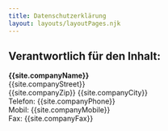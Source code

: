 ```yaml
---
title: Datenschutzerklärung
layout: layouts/layoutPages.njk
---
```

## Verantwortlich für den Inhalt:

**{{site.companyName}}**  
{{site.companyStreet}}  
{{site.companyZip}} {{site.companyCity}}  
Telefon: {{site.companyPhone}}  
Mobil: {{site.companyMobile}}   
Fax: {{site.companyFax}}  


